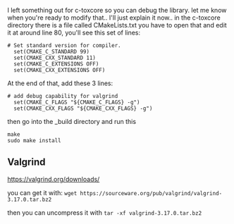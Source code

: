 I left something out for c-toxcore
so you can debug the library.
let me know when you're ready to modify that..
I'll just explain it now..
in the c-toxcore directory there is a file called CMakeLists.txt
you have to open that and edit it
at around line 80, you'll see this set of lines:
```
# Set standard version for compiler.
  set(CMAKE_C_STANDARD 99)
  set(CMAKE_CXX_STANDARD 11)
  set(CMAKE_C_EXTENSIONS OFF)
  set(CMAKE_CXX_EXTENSIONS OFF)
```
At the end of that, add these 3 lines:
```
# add debug capability for valgrind
  set(CMAKE_C_FLAGS "${CMAKE_C_FLAGS} -g")
  set(CMAKE_CXX_FLAGS "${CMAKE_CXX_FLAGS} -g")
```
then go into the _build directory
and run this
```
make
sudo make install
```

## Valgrind
https://valgrind.org/downloads/

you can get it with: ```wget https://sourceware.org/pub/valgrind/valgrind-3.17.0.tar.bz2```

then you can uncompress it with ```tar -xf valgrind-3.17.0.tar.bz2```